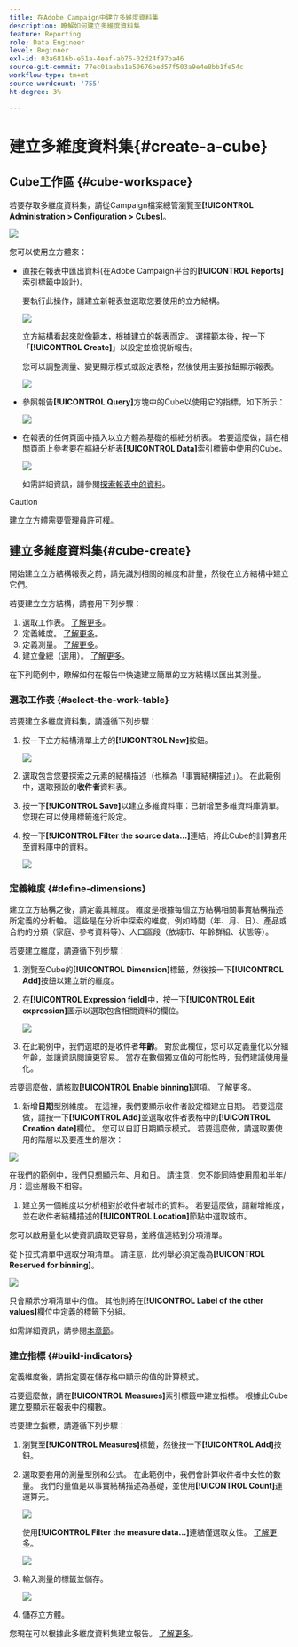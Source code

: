 ```yaml
---
title: 在Adobe Campaign中建立多維度資料集
description: 瞭解如何建立多維度資料集
feature: Reporting
role: Data Engineer
level: Beginner
exl-id: 03a6816b-e51a-4eaf-ab76-02d24f97ba46
source-git-commit: 77ec01aaba1e50676bed57f503a9e4e8bb1fe54c
workflow-type: tm+mt
source-wordcount: '755'
ht-degree: 3%

---
```


# 建立多維度資料集{#create-a-cube}

## Cube工作區 {#cube-workspace}

若要存取多維度資料集，請從Campaign檔案總管瀏覽至&#x200B;**[!UICONTROL Administration > Configuration > Cubes]**。

![](assets/cube-node.png)

您可以使用立方體來：

* 直接在報表中匯出資料(在Adobe Campaign平台的&#x200B;**[!UICONTROL Reports]**&#x200B;索引標籤中設計)。

  要執行此操作，請建立新報表並選取您要使用的立方結構。

  ![](assets/create-new-cube.png)

  立方結構看起來就像範本，根據建立的報表而定。 選擇範本後，按一下「**[!UICONTROL Create]**」以設定並檢視新報告。

  您可以調整測量、變更顯示模式或設定表格，然後使用主要按鈕顯示報表。

  ![](assets/display-cube-table.png)

* 參照報告&#x200B;**[!UICONTROL Query]**&#x200B;方塊中的Cube以使用它的指標，如下所示：

  ![](assets/cube-report-query.png)

* 在報表的任何頁面中插入以立方體為基礎的樞紐分析表。 若要這麼做，請在相關頁面上參考要在樞紐分析表&#x200B;**[!UICONTROL Data]**&#x200B;索引標籤中使用的Cube。

  ![](assets/cube-in-a-report.png)

  如需詳細資訊，請參閱[探索報表中的資料](cube-tables.md#explore-the-data-in-a-report)。


>[!CAUTION]
>
>建立立方體需要管理員許可權。
>

## 建立多維度資料集{#cube-create}

開始建立立方結構報表之前，請先識別相關的維度和計量，然後在立方結構中建立它們。

若要建立立方結構，請套用下列步驟：

1. 選取工作表。 [了解更多](#select-the-work-table)。
1. 定義維度。 [了解更多](#define-dimensions)。
1. 定義測量。 [了解更多](#build-indicators)。
1. 建立彙總（選用）。 [了解更多](customize-cubes.md#calculate-and-use-aggregates)。

在下列範例中，瞭解如何在報告中快速建立簡單的立方結構以匯出其測量。

### 選取工作表 {#select-the-work-table}

若要建立多維度資料集，請遵循下列步驟：

1. 按一下立方結構清單上方的&#x200B;**[!UICONTROL New]**&#x200B;按鈕。

   ![](assets/create-a-cube.png)

1. 選取包含您要探索之元素的結構描述（也稱為「事實結構描述」）。 在此範例中，選取預設的&#x200B;**收件者**&#x200B;資料表。
1. 按一下&#x200B;**[!UICONTROL Save]**&#x200B;以建立多維資料庫：已新增至多維資料庫清單。 您現在可以使用標籤進行設定。

1. 按一下&#x200B;**[!UICONTROL Filter the source data...]**&#x200B;連結，將此Cube的計算套用至資料庫中的資料。

   ![](assets/cube-filter-source.png)

### 定義維度 {#define-dimensions}

建立立方結構之後，請定義其維度。 維度是根據每個立方結構相關事實結構描述所定義的分析軸。 這些是在分析中探索的維度，例如時間（年、月、日）、產品或合約的分類（家庭、參考資料等）、人口區段（依城市、年齡群組、狀態等）。

若要建立維度，請遵循下列步驟：

1. 瀏覽至Cube的&#x200B;**[!UICONTROL Dimension]**&#x200B;標籤，然後按一下&#x200B;**[!UICONTROL Add]**&#x200B;按鈕以建立新的維度。
1. 在&#x200B;**[!UICONTROL Expression field]**&#x200B;中，按一下&#x200B;**[!UICONTROL Edit expression]**&#x200B;圖示以選取包含相關資料的欄位。

   ![](assets/cube-add-dimension.png)

1. 在此範例中，我們選取的是收件者&#x200B;**年齡**。 對於此欄位，您可以定義量化以分組年齡，並讓資訊閱讀更容易。 當存在數個獨立值的可能性時，我們建議使用量化。

若要這麼做，請核取&#x200B;**[!UICONTROL Enable binning]**&#x200B;選項。 [了解更多](customize-cubes.md#data-binning)。

1. 新增&#x200B;**日期**&#x200B;型別維度。 在這裡，我們要顯示收件者設定檔建立日期。 若要這麼做，請按一下&#x200B;**[!UICONTROL Add]**&#x200B;並選取收件者表格中的&#x200B;**[!UICONTROL Creation date]**&#x200B;欄位。
您可以自訂日期顯示模式。 若要這麼做，請選取要使用的階層以及要產生的層次：

![](assets/cube-date-dimension.png)

在我們的範例中，我們只想顯示年、月和日。 請注意，您不能同時使用周和半年/月：這些層級不相容。

1. 建立另一個維度以分析相對於收件者城市的資料。 若要這麼做，請新增維度，並在收件者結構描述的&#x200B;**[!UICONTROL Location]**&#x200B;節點中選取城市。

您可以啟用量化以使資訊讀取更容易，並將值連結到分項清單。

從下拉式清單中選取分項清單。 請注意，此列舉必須定義為&#x200B;**[!UICONTROL Reserved for binning]**。

![](assets/cube-dimension-with-enum.png)

只會顯示分項清單中的值。 其他則將在&#x200B;**[!UICONTROL Label of the other values]**&#x200B;欄位中定義的標籤下分組。

如需詳細資訊，請參閱[本章節](customize-cubes.md#dynamically-manage-bins)。

### 建立指標 {#build-indicators}

定義維度後，請指定要在儲存格中顯示的值的計算模式。

若要這麼做，請在&#x200B;**[!UICONTROL Measures]**&#x200B;索引標籤中建立指標。 根據此Cube建立要顯示在報表中的欄數。

若要建立指標，請遵循下列步驟：

1. 瀏覽至&#x200B;**[!UICONTROL Measures]**&#x200B;標籤，然後按一下&#x200B;**[!UICONTROL Add]**&#x200B;按鈕。
1. 選取要套用的測量型別和公式。 在此範例中，我們會計算收件者中女性的數量。 我們的量值是以事實結構描述為基礎，並使用&#x200B;**[!UICONTROL Count]**&#x200B;運運算元。

   ![](assets/cube-new-measure.png)

   使用&#x200B;**[!UICONTROL Filter the measure data...]**&#x200B;連結僅選取女性。 [了解更多](customize-cubes.md#define-measures)。

   ![](assets/cube-filter-measure-data.png)

1. 輸入測量的標籤並儲存。

   ![](assets/cube-save-measure.png)

1. 儲存立方體。


您現在可以根據此多維度資料集建立報告。 [了解更多](cube-tables.md)。
